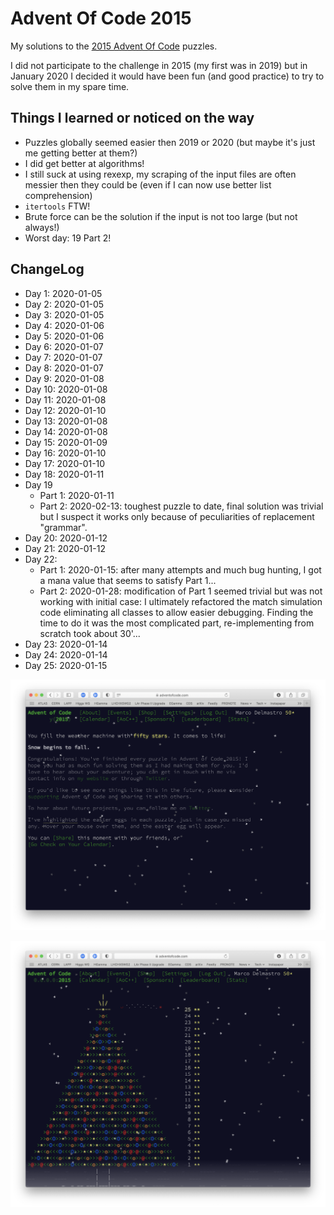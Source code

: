 # Advent Of Code 2015

My solutions to the [2015 Advent Of Code](https://adventofcode.com/2015) puzzles.

I did not participate to the challenge in 2015 (my first was in 2019) but in January 2020 I decided it would have been fun (and good practice) to try to solve them in my spare time.

## Things I learned or noticed on the way

* Puzzles globally seemed easier then 2019 or 2020 (but maybe it's just me getting better at them?)
* I did get better at algorithms!
* I still suck at using rexexp, my scraping of the input files are often messier then they could be (even if I can now use better list comprehension)
* `itertools` FTW!
* Brute force can be the solution if the input is not too large (but not always!)
* Worst day: 19 Part 2!


## ChangeLog

* Day 1: 2020-01-05
* Day 2: 2020-01-05
* Day 3: 2020-01-05
* Day 4: 2020-01-06
* Day 5: 2020-01-06
* Day 6: 2020-01-07
* Day 7: 2020-01-07
* Day 8: 2020-01-07
* Day 9: 2020-01-08
* Day 10: 2020-01-08
* Day 11: 2020-01-08
* Day 12: 2020-01-10
* Day 13: 2020-01-08
* Day 14: 2020-01-08
* Day 15: 2020-01-09
* Day 16: 2020-01-10
* Day 17: 2020-01-10
* Day 18: 2020-01-11
* Day 19 
  * Part 1: 2020-01-11 
  * Part 2: 2020-02-13: toughest puzzle to date, final solution was trivial but I suspect it works only because of peculiarities of replacement "grammar".
* Day 20: 2020-01-12
* Day 21: 2020-01-12
* Day 22: 
  * Part 1: 2020-01-15: after many attempts and much bug hunting, I got a mana value that seems to satisfy Part 1...
  * Part 2: 2020-01-28: modification of Part 1 seemed trivial but was not working with initial case: I ultimately refactored the match simulation code eliminating all classes to allow easier debugging. Finding the time to do it was the most complicated part, re-implementing from scratch took about 30'...
* Day 23: 2020-01-14
* Day 24: 2020-01-14
* Day 25: 2020-01-15

![50 stars](./AOC2015_50stars.png "50 stars")

![Santa!](./AOC2015_santa.png "Santa")
